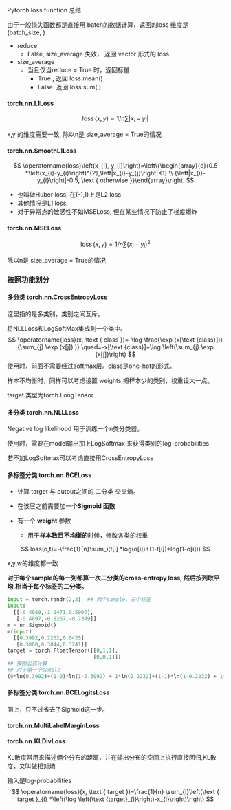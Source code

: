 







Pytorch loss function 总结

由于一般损失函数都是直接用 batch的数据计算，返回的loss 维度是 (batch_size, )

* reduce
  * False, size_average 失效， 返回 vector 形式的 loss
* size_average
  * 当且仅当reduce = True 时，返回标量
    * True , 返回 loss.mean()
    * False. 返回 loss.sum( )



#### torch.nn.L1Loss

$$
\operatorname{loss}(x, y)=1 / n \sum\left|x_{i}-y_{i}\right|
$$

x,y 的维度需要一致, 除以n是 size_average = True的情况

#### torch.nn.SmoothL1Loss

$$
\operatorname{loss}\left(x_{i}, y_{i}\right)=\left\{\begin{array}{c}{0.5 *\left(x_{i}-y_{i}\right)^{2},\left|x_{i}-y_{j}\right|<1} \\ {\left|x_{i}-y_{i}\right|-0.5, \text { otherwise }}\end{array}\right.
$$

* 也叫做Huber loss, 在(-1,1)上是L2 loss
* 其他情况是L1 loss
* 对于异常点的敏感性不如MSELoss, 但在某些情况下防止了梯度爆炸



#### torch.nn.MSELoss

$$
\operatorname{loss}(x, y)=1 / n \sum\left(x_{i}-y_{i}\right)^{2}
$$

除以n是 size_average = True的情况



### 按照功能划分

#### 多分类 torch.nn.CrossEntropyLoss

这里指的是多类别，类别之间互斥。

将NLLLoss和LogSoftMax集成到一个类中。
$$
\operatorname{loss}(x, \text { class })=-\log \frac{\exp (x[\text {class}])}{\sum_{j} \exp (x[j]) )} \quad=-x[\text {class}]+\log \left(\sum_{j} \exp (x[j])\right)
$$
使用时，前面不需要经过softmax层。class是one-hot的形式。

样本不均衡时，同样可以考虑设置 weights,把样本少的类别，权重设大一点。

target 类型为torch.LongTensor



#### 多分类 torch.nn.NLLLoss

Negative log likelihood 用于训练一个n类分类器。

使用时，需要在model输出加上LogSoftmax 来获得类别的log-probabilities

若不加LogSoftmax可以考虑直接用CrossEntropyLoss



#### 多标签分类 torch.nn.BCELoss

* 计算 target 与 output之间的 二分类 交叉熵。

* 在该层之前需要加一个**Sigmoid 函数**
* 有一个 **weight** 参数
  * 用于**样本数目不均衡的**时候，修改各类的权重

 $$  loss(o,t)=-\frac{1}{n}\sum_i(t[i] *log(o[i])+(1-t[i])*log(1-o[i]))  $$

x,y,w的维度都一致

**对于每个sample的每一列都算一次二分类的cross-entropy loss, 然后按列取平均,相当于每个标签的二分类。**

```python
input = torch.randn(2,3)  ## 两个sample，三个标签
input:
  [[-0.4089,-1.2471,0.5907],
   [-0.4897,-0.8267,-0.7349]]
m = nn.Sigmoid()
m(input)
  [[0.3992,0.2232,0.6435]
   [0.3800,0.3044,0.3241]]
target = torch.FloatTensor([[0,1,1],
                            [0,0,1]])
## 按照公式计算
## 对于第一个sample
(0*ln(0.3992)+(1-0)*ln(1-0.3992) + 1*ln(0.2232)+(1-1)*ln(1-0.2232) + 1*ln(0.6435)+(1-1)*ln(1-0.6435)) / 3
```

#### 多标签分类 torch.nn.BCELogitsLoss

同上，只不过省去了Sigmoid这一步。



#### torch.nn.MultiLabelMarginLoss







#### torch.nn.KLDivLoss

KL散度常用来描述俩个分布的距离，并在输出分布的空间上执行直接回归,KL散度，又叫做相对熵

输入是log-probabilities
$$
\operatorname{loss}(x, \text { target })=\frac{1}{n} \sum_{i}\left(\text { target }_{i} *\left(\log \left(\text {target}_{i}\right)-x_{i}\right)\right)
$$